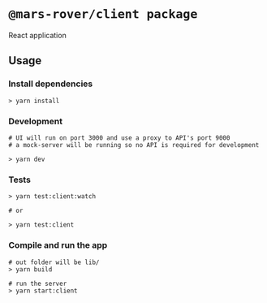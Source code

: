 # `@mars-rover/client package`

React application

## Usage

### Install dependencies

```shell
> yarn install
```

### Development

```shell
# UI will run on port 3000 and use a proxy to API's port 9000
# a mock-server will be running so no API is required for development

> yarn dev
```

### Tests

```shell
> yarn test:client:watch

# or

> yarn test:client
```

### Compile and run the app

```shell
# out folder will be lib/
> yarn build

# run the server
> yarn start:client
```
